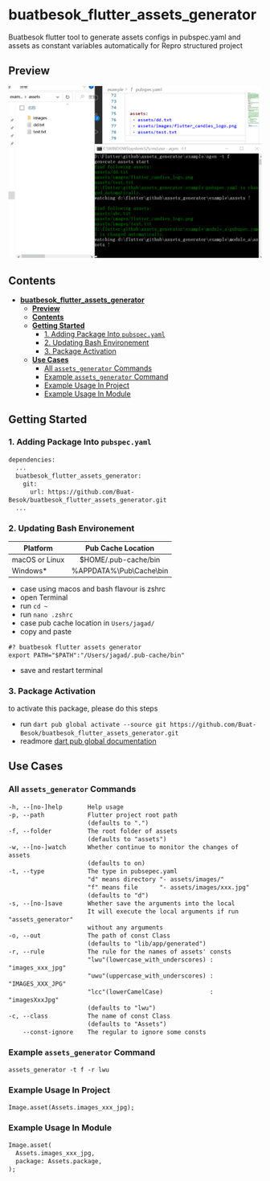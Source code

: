 # **buatbesok_flutter_assets_generator**

Buatbesok flutter tool to generate assets configs in pubspec.yaml and assets as constant variables automatically for Repro structured project

## **Preview**

![Preview Buatbesok Flutter Assets Generator](documentation/preview.gif)

## **Contents**

- [**buatbesok\_flutter\_assets\_generator**](#buatbesok_flutter_assets_generator)
  - [**Preview**](#preview)
  - [**Contents**](#contents)
  - [**Getting Started**](#getting-started)
    - [1. Adding Package Into `pubspec.yaml`](#1-adding-package-into-pubspecyaml)
    - [2. Updating Bash Environement](#2-updating-bash-environement)
    - [3. Package Activation](#3-package-activation)
  - [**Use Cases**](#use-cases)
    - [All `assets_generator` Commands](#all-assets_generator-commands)
    - [Example `assets_generator` Command](#example-assets_generator-command)
    - [Example Usage In Project](#example-usage-in-project)
    - [Example Usage In Module](#example-usage-in-module)

## **Getting Started**

### 1. Adding Package Into `pubspec.yaml`

```.
dependencies:
  ...
  buatbesok_flutter_assets_generator:
    git:
      url: https://github.com/Buat-Besok/buatbesok_flutter_assets_generator.git
  ...
```

### 2. Updating Bash Environement

| Platform       |   Pub Cache Location    |
| -------------- | :---------------------: |
| macOS or Linux |  $HOME/.pub-cache/bin   |
| Windows*       | %APPDATA%\Pub\Cache\bin |

- case using macos and bash flavour is zshrc
- open Terminal
- run `cd ~`
- run `nano .zshrc`
- case pub cache location in `Users/jagad/`
- copy and paste

```.
#? buatbesok flutter assets generator
export PATH="$PATH":"/Users/jagad/.pub-cache/bin"
```

- save and restart terminal

### 3. Package Activation

to activate this package, please do this steps

- run `dart pub global activate --source git https://github.com/Buat-Besok/buatbesok_flutter_assets_generator.git`
- readmore [dart pub global documentation](https://dart.dev/tools/pub/cmd/pub-global)

## **Use Cases**

### All `assets_generator` Commands

```.
-h, --[no-]help       Help usage
-p, --path            Flutter project root path
                      (defaults to ".")
-f, --folder          The root folder of assets
                      (defaults to "assets")
-w, --[no-]watch      Whether continue to monitor the changes of assets
                      (defaults to on)
-t, --type            The type in pubsepec.yaml
                      "d" means directory "- assets/images/"
                      "f" means file      "- assets/images/xxx.jpg"
                      (defaults to "d")
-s, --[no-]save       Whether save the arguments into the local
                      It will execute the local arguments if run "assets_generator"
                      without any arguments
-o, --out             The path of const Class
                      (defaults to "lib/app/generated")
-r, --rule            The rule for the names of assets' consts
                      "lwu"(lowercase_with_underscores) : "images_xxx_jpg"
                      "uwu"(uppercase_with_underscores) : "IMAGES_XXX_JPG"
                      "lcc"(lowerCamelCase)             : "imagesXxxJpg"
                      (defaults to "lwu")
-c, --class           The name of const Class
                      (defaults to "Assets")
    --const-ignore    The regular to ignore some consts
```

### Example `assets_generator` Command

```.
assets_generator -t f -r lwu
```

### Example Usage In Project

```.
Image.asset(Assets.images_xxx_jpg);
```

### Example Usage In Module

```.
Image.asset(
  Assets.images_xxx_jpg,
  package: Assets.package,
);
```

